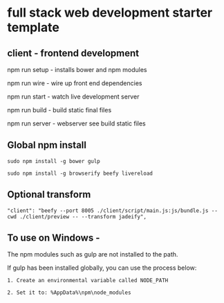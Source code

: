 # full stack web development starter template

## client - frontend development

npm run setup - installs bower and npm modules

npm run wire - wire up front end dependencies

npm run start - watch live development server

npm run build - build static final files

npm run server - webserver see build static files

## Global npm install

    sudo npm install -g bower gulp

    sudo npm install -g browserify beefy livereload 

## Optional transform

    "client": "beefy --port 8005 ./client/script/main.js:js/bundle.js --cwd ./client/preview -- --transform jadeify",

## To use on Windows -

The npm modules such as gulp are not installed to the path.

If gulp has been installed globally, you can use the process below:

    1. Create an environmental variable called NODE_PATH

    2. Set it to: %AppData%\npm\node_modules

